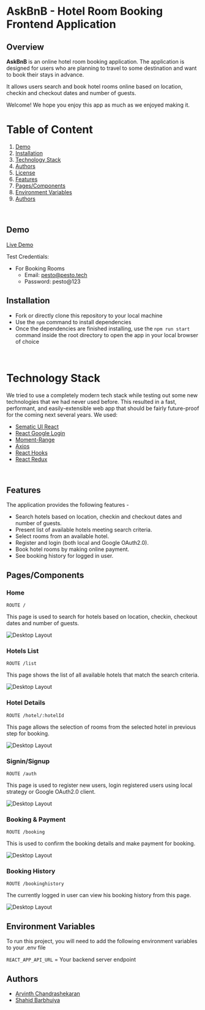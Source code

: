 
# AskBnB - Hotel Room Booking Frontend Application

## Overview

**AskBnB** is an online hotel room booking application. The application is designed
for users who are planning to travel to some destination and want to book their stays in advance. 

It allows users search and book hotel rooms online based on location, checkin and checkout dates and number of 
guests.

Welcome! We hope you enjoy this app as much as we enjoyed making it. 

# Table of Content

1. [Demo](#demo)
2. [Installation](#installation)
3. [Technology Stack](#technology-stack)
4. [Authors](#authors)
5. [License](#license)
6. [Features](#features)
7. [Pages/Components](#pagescomponents)
8. [Environment Variables](#environment-variables)
9. [Authors](#authors)
<br/>

## Demo

[Live Demo](https://admiring-wing-bac7ac.netlify.app/)
<br/>

Test Credentials:

- For Booking Rooms
  - Email: pesto@pesto.tech
  - Password: pesto@123

## Installation

- Fork or directly clone this repository to your local machine
- Use the `npm` command to install dependencies
- Once the dependencies are finished installing, use the `npm run start` command inside the root directory to open the app in your local browser of choice

<br/>

# Technology Stack

We tried to use a completely modern tech stack while testing out some new technologies that we had never used before. This resulted in a fast, performant, and easily-extensible web app that should be fairly future-proof for the coming next several years. We used:

- [Sematic UI React](https://react.semantic-ui.com/)
- [React Google Login](https://www.npmjs.com/package/react-google-login)
- [Moment-Range](https://github.com/rotaready/moment-range)
- [Axios](https://axios-http.com/docs/intro)
- [React Hooks](https://reactjs.org/docs/hooks-intro.html)
- [React Redux](https://react-redux.js.org/)

<br/>

## Features
The application provides the following features -
- Search hotels based on location, checkin and checkout dates and number of guests.
- Present list of available hotels meeting search criteria.
- Select rooms from an available hotel.
- Register and login (both local and Google OAuth2.0).
- Book hotel rooms by making online payment.
- See booking history for logged in user.


## Pages/Components

### Home

```
ROUTE /
```
This page is used to search for hotels based on location, checkin, checkout dates and 
number of guests.

![Desktop Layout](https://github.com/pesto-students/ask-bnb-n9-gamma/blob/master/src/assets/screenshot/home.png)

### Hotels List

```
ROUTE /list
```

This page shows the list of all available hotels that match the search criteria.

![Desktop Layout](https://github.com/pesto-students/ask-bnb-n9-gamma/blob/master/src/assets/screenshot/hotelList.png)

### Hotel Details

```
ROUTE /hotel/:hotelId
```
This page allows the selection of rooms from the selected hotel in previous step for booking.

![Desktop Layout](https://github.com/pesto-students/ask-bnb-n9-gamma/blob/master/src/assets/screenshot/roomsDetail.png)

### Signin/Signup

```
ROUTE /auth
```
This page is used to register new users, login registered users using local strategy
or Google OAuth2.0 client.

![Desktop Layout](https://github.com/pesto-students/ask-bnb-n9-gamma/blob/master/src/assets/screenshot/authentication.jpg)

### Booking & Payment

```
ROUTE /booking
```

This is used to confirm the booking details and make payment for booking.

![Desktop Layout](https://github.com/pesto-students/ask-bnb-n9-gamma/blob/master/src/assets/screenshot/booking.jpg)

### Booking History

```
ROUTE /bookinghistory
```
The currently logged in user can view his booking history from this page.

![Desktop Layout](https://github.com/pesto-students/ask-bnb-n9-gamma/blob/master/src/assets/screenshot/booking_history.jpg)



## Environment Variables
To run this project, you will need to add the following environment variables to your .env file

`REACT_APP_API_URL` = Your backend server endpoint


## Authors

- [Arvinth Chandrashekaran](https://github.com/ArvinthC3000)
- [Shahid Barbhuiya](https://github.com/Shahid-prog)


